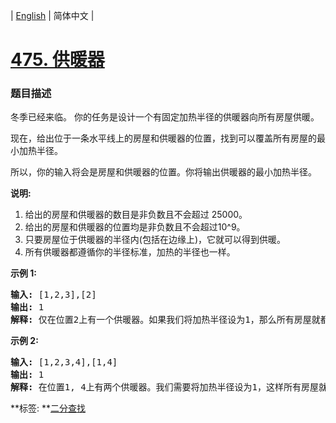 | [English](README_EN.md) | 简体中文 |

# [475. 供暖器](https://leetcode-cn.com/problems/heaters)
 ### 题目描述
<p>冬季已经来临。&nbsp;你的任务是设计一个有固定加热半径的供暖器向所有房屋供暖。</p>

<p>现在，给出位于一条水平线上的房屋和供暖器的位置，找到可以覆盖所有房屋的最小加热半径。</p>

<p>所以，你的输入将会是房屋和供暖器的位置。你将输出供暖器的最小加热半径。</p>

<p><strong>说明:</strong></p>

<ol>
	<li>给出的房屋和供暖器的数目是非负数且不会超过 25000。</li>
	<li>给出的房屋和供暖器的位置均是非负数且不会超过10^9。</li>
	<li>只要房屋位于供暖器的半径内(包括在边缘上)，它就可以得到供暖。</li>
	<li>所有供暖器都遵循你的半径标准，加热的半径也一样。</li>
</ol>

<p><strong>示例 1:</strong></p>

<pre>
<strong>输入:</strong> [1,2,3],[2]
<strong>输出:</strong> 1
<strong>解释:</strong> 仅在位置2上有一个供暖器。如果我们将加热半径设为1，那么所有房屋就都能得到供暖。
</pre>

<p><strong>示例 2:</strong></p>

<pre>
<strong>输入:</strong> [1,2,3,4],[1,4]
<strong>输出:</strong> 1
<strong>解释:</strong> 在位置1, 4上有两个供暖器。我们需要将加热半径设为1，这样所有房屋就都能得到供暖。
</pre>

**标签:	**[二分查找](https://leetcode-cn.com/tag/binary-search) 